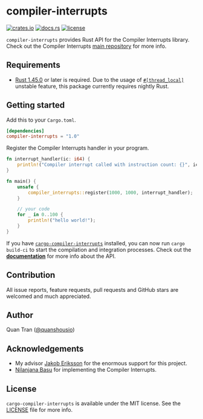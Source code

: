 # compiler-interrupts

[![crates.io](https://img.shields.io/crates/v/compiler-interrupts.svg)](https://crates.io/crates/compiler-interrupts)
[![docs.rs](https://docs.rs/compiler-interrupts/badge.svg)](https://docs.rs/compiler-interrupts)
[![license](https://img.shields.io/crates/l/compiler-interrupts.svg)](LICENSE)

`compiler-interrupts` provides Rust API for the Compiler Interrupts library. Check out the Compiler Interrupts [main repository](https://github.com/bitslab/CompilerInterrupts) for more info.

## Requirements

* [Rust 1.45.0](https://www.rust-lang.org/tools/install) or later is required. Due to the usage of [`#[thread_local]`](https://github.com/rust-lang/rust/issues/29594) unstable feature, this package currently requires nightly Rust.

## Getting started

Add this to your `Cargo.toml`.

``` toml
[dependencies]
compiler-interrupts = "1.0"
```

Register the Compiler Interrupts handler in your program.

``` rust
fn interrupt_handler(ic: i64) {
    println!("Compiler interrupt called with instruction count: {}", ic);
}

fn main() {
    unsafe {
        compiler_interrupts::register(1000, 1000, interrupt_handler);
    }

    // your code
    for _ in 0..100 {
        println!("hello world!");
    }
}
```

If you have [`cargo-compiler-interrupts`](https://github.com/bitslab/cargo-compiler-interrupts) installed, you can now run `cargo build-ci` to start the compilation and integration processes. Check out the **[documentation](https://docs.rs/compiler-interrupts)** for more info about the API.

## Contribution

All issue reports, feature requests, pull requests and GitHub stars are welcomed and much appreciated.

## Author

Quan Tran ([@quanshousio](https://quanshousio.com))

## Acknowledgements

* My advisor [Jakob Eriksson](https://www.linkedin.com/in/erikssonjakob) for the enormous support for this project.
* [Nilanjana Basu](https://www.linkedin.com/in/nilanjana-basu-99027959) for implementing the Compiler Interrupts.

## License

`cargo-compiler-interrupts` is available under the MIT license. See the [LICENSE](LICENSE) file for more info.

